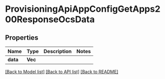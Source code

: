 # ProvisioningApiAppConfigGetApps200ResponseOcsData

## Properties

Name | Type | Description | Notes
------------ | ------------- | ------------- | -------------
**data** | **Vec<String>** |  | 

[[Back to Model list]](../README.md#documentation-for-models) [[Back to API list]](../README.md#documentation-for-api-endpoints) [[Back to README]](../README.md)


